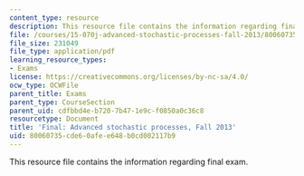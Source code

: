 ```yaml
---
content_type: resource
description: This resource file contains the information regarding final exam.
file: /courses/15-070j-advanced-stochastic-processes-fall-2013/80060735cde60afee648b0cd002117b9_MIT15_070JF13_Final_Exam.pdf
file_size: 231049
file_type: application/pdf
learning_resource_types:
- Exams
license: https://creativecommons.org/licenses/by-nc-sa/4.0/
ocw_type: OCWFile
parent_title: Exams
parent_type: CourseSection
parent_uid: cdfbbd4e-b720-7b47-1e9c-f0850a0c36c8
resourcetype: Document
title: 'Final: Advanced stochastic processes, Fall 2013'
uid: 80060735-cde6-0afe-e648-b0cd002117b9
---
```

This resource file contains the information regarding final exam.